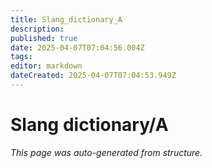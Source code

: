 ```yaml
---
title: Slang_dictionary_A
description: 
published: true
date: 2025-04-07T07:04:56.004Z
tags: 
editor: markdown
dateCreated: 2025-04-07T07:04:53.949Z
---
```


# Slang dictionary/A

*This page was auto-generated from structure.*
